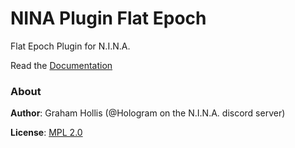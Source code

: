 # NINA Plugin Flat Epoch
 Flat Epoch Plugin for N.I.N.A.


Read the [Documentation](https://github.com/GrahamHollis/NINA-Plugin-Flat-Epoch/blob/main/docs/README.md)

### About

**Author**: Graham Hollis (@Hologram on the N.I.N.A. discord server)

**License**: [MPL 2.0](https://www.mozilla.org/en-US/MPL/2.0/)
 